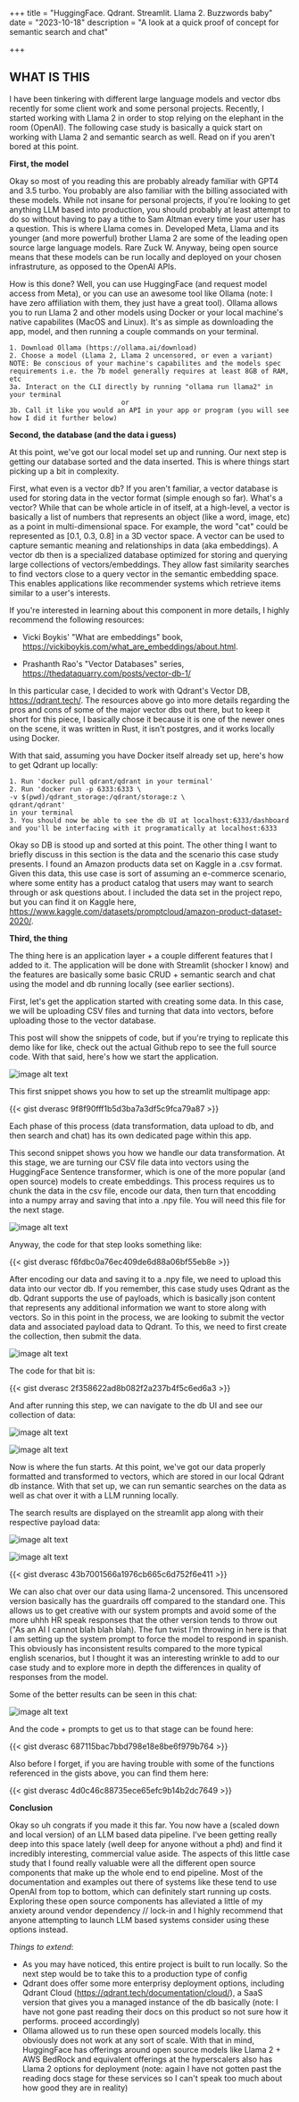 +++
title = "HuggingFace. Qdrant. Streamlit. Llama 2. Buzzwords baby"
date = "2023-10-18"
description = "A look at a quick proof of concept for semantic search and chat"

+++

## **WHAT IS THIS**

I have been tinkering with different large language models and vector dbs recently for some client work and some personal projects. Recently, I started working with Llama 2 in order to stop relying on the elephant in the room (OpenAI). The following case study is basically a quick start on working with Llama 2 and semantic search as well. Read on if you aren't bored at this point.

**First, the model**

Okay so most of you reading this are probably already familiar with GPT4 and 3.5 turbo. You probably are also familiar with the billing associated with these models. While not insane for personal projects, if you're looking to get anything LLM based into production, you should probably at least attempt to do so without having to pay a tithe to Sam Altman every time your user has a question. This is where Llama comes in. Developed Meta, Llama and its younger (and more powerful) brother Llama 2 are some of the leading open source large language models. Rare Zuck W. Anyway, being open source means that these models can be run locally and deployed on your chosen infrastruture, as opposed to the OpenAI APIs. 

How is this done? Well, you can use HuggingFace (and request model access from Meta), or you can use an awesome tool like Ollama (note: I have zero affiliation with them, they just have a great tool). Ollama allows you to run Llama 2 and other models using Docker or your local machine's native capabilites (MacOS and Linux). It's as simple as downloading the app, model, and then running a couple commands on your terminal.

    1. Download Ollama (https://ollama.ai/download)
    2. Choose a model (Llama 2, Llama 2 uncensored, or even a variant) NOTE: Be conscious of your machine's capabilites and the models spec requirements i.e. the 7b model generally requires at least 8GB of RAM, etc
    3a. Interact on the CLI directly by running "ollama run llama2" in your terminal
                                or
    3b. Call it like you would an API in your app or program (you will see how I did it further below)


**Second, the database (and the data i guess)**


At this point, we've got our local model set up and running. Our next step is getting our database sorted and the data inserted. This is where things start picking up a bit in complexity.

First, what even is a vector db? If you aren't familiar, a vector database is used for storing data in the vector format (simple enough so far). What's a vector? While that can be whole article in of itself, at a high-level, a vector is basically a list of numbers that represents an object (like a word, image, etc) as a point in multi-dimensional space. For example, the word "cat" could be represented as [0.1, 0.3, 0.8] in a 3D vector space. A vector can be used to capture semantic meaning and relationships in data (aka embeddings). A vector db then is a specialized database optimized for storing and querying large collections of vectors/embeddings. They allow fast similarity searches to find vectors close to a query vector in the semantic embedding space. This enables applications like recommender systems which retrieve items similar to a user's interests.

If you're interested in learning about this component in more details, I highly recommend the following resources:

- Vicki Boykis' "What are embeddings" book, https://vickiboykis.com/what_are_embeddings/about.html.

- Prashanth Rao's "Vector Databases" series, https://thedataquarry.com/posts/vector-db-1/

In this particular case, I decided to work with Qdrant's Vector DB, https://qdrant.tech/. The resources above go into more details regarding the pros and cons of some of the major vector dbs out there, but to keep it short for this piece, I basically chose it because it is one of the newer ones on the scene, it was written in Rust, it isn't postgres, and it works locally using Docker.

With that said, assuming you have Docker itself already set up, here's how to get Qdrant up locally:

    1. Run 'docker pull qdrant/qdrant in your terminal'
    2. Run 'docker run -p 6333:6333 \
    -v $(pwd)/qdrant_storage:/qdrant/storage:z \
    qdrant/qdrant'
    in your terminal
    3. You should now be able to see the db UI at localhost:6333/dashboard and you'll be interfacing with it programatically at localhost:6333


Okay so DB is stood up and sorted at this point. The other thing I want to briefly discuss in this section is the data and the scenario this case study presents. I found an Amazon products data set on Kaggle in a .csv format. Given this data, this use case is sort of assuming an e-commerce scenario, where some entity has a product catalog that users may want to search through or ask questions about. I included the data set in the project repo, but you can find it on Kaggle here, https://www.kaggle.com/datasets/promptcloud/amazon-product-dataset-2020/. 



**Third, the thing**

The thing here is an application layer + a couple different features that I added to it. The application will be done with Streamlit (shocker I know) and the features are basically some basic CRUD + semantic search and chat using the model and db running locally (see earlier sections). 

First, let's get the application started with creating some data. In this case, we will be uploading CSV files and turning that data into vectors, before uploading those to the vector database.

This post will show the snippets of code, but if you're trying to replicate this demo like for like, check out the actual Github repo to see the full source code. With that said, here's how we start the application.



![image alt text](/mainpage.png)

This first snippet shows you how to set up the streamlit multipage app:

{{< gist dverasc 9f8f90fff1b5d3ba7a3df5c9fca79a87 >}}

Each phase of this process (data transformation, data upload to db, and then search and chat) has its own dedicated page within this app.

This second snippet shows you how we handle our data transformation. At this stage, we are turning our CSV file data into vectors using the HuggingFace Sentence transformer, which is one of the more popular (and open source) models to create embeddings. This process requires us to chunk the data in the csv file, encode our data, then turn that encodding into a numpy array and saving that into a .npy file. You will need this file for the next stage. 

![image alt text](/datatransform.png)

Anyway, the code for that step looks something like:


{{< gist dverasc f6fdbc0a76ec409de6d88a06bf55eb8e  >}}


After encoding our data and saving it to a .npy file, we need to upload this data into our vector db. If you remember, this case study uses Qdrant as the db. Qdrant supports the use of payloads, which is basically json content that represents any additional information we want to store along with vectors. So in this point in the process, we are looking to submit the vector data and associated payload data to Qdrant. To this, we need to first create the collection, then submit the data. 


![image alt text](/dataupload.png)



The code for that bit is:




{{< gist dverasc 2f358622ad8b082f2a237b4f5c6ed6a3  >}}


And after running this step, we can navigate to the db UI and see our collection of data:

![image alt text](/qdrantui.png)

![image alt text](/qdrantui2.png)


Now is where the fun starts. At this point, we've got our data properly formatted and transformed to vectors, which are stored in our local Qdrant db instance. With that set up, we can run semantic searches on the data as well as chat over it with a LLM running locally.

The search results are displayed on the streamlit app along with their respective payload data:

![image alt text](/searchresults.png)

![image alt text](/searchresults2.png)

{{< gist dverasc 43b7001566a1976cb665c6d752f6e411  >}}



We can also chat over our data using llama-2 uncensored. This uncensored version basically has the guardrails off compared to the standard one. This allows us to get creative with our system prompts and avoid some of the more uhhh HR speak responses that the other version tends to throw out ("As an AI I cannot blah blah blah). The fun twist I'm throwing in here is that I am setting up the system prompt to force the model to respond in spanish. This obviously has inconsistent results compared to the more typical english scenarios, but I thought it was an interesting wrinkle to add to our case study and to explore more in depth the differences in quality of responses from the model. 

Some of the better results can be seen in this chat:

![image alt text](/chatllama.png)


And the code + prompts to get us to that stage can be found here:

{{< gist dverasc 687115bac7bbd798e18e8be6f979b764  >}}



Also before I forget, if you are having trouble with some of the functions referenced in the gists above, you can find them here:

{{< gist dverasc 4d0c46c88735ece65efc9b14b2dc7649  >}}

**Conclusion**

Okay so uh congrats if you made it this far. You now have a (scaled down and local version) of an LLM based data pipeline. I've been getting really deep into this space lately (well deep for anyone without a phd) and find it incredibly interesting, commercial value aside. The aspects of this little case study that I found really valuable were all the different open source components that make up the whole end to end pipeline. Most of the documentation and examples out there of systems like these tend to use OpenAI from top to bottom, which can definitely start running up costs. Exploring these open source components has alleviated a little of my anxiety around vendor dependency // lock-in and I highly recommend that anyone attempting to launch LLM based systems consider using these options instead.

*Things to extend*:

- As you may have noticed, this entire project is built to run locally. So the next step would be to take this to a production type of config
- Qdrant does offer some more enterprisy deployment options, including Qdrant Cloud (https://qdrant.tech/documentation/cloud/), a SaaS version that gives you a managed instance of the db basically (note: I have not gone past reading their docs on this product so not sure how it performs. proceed accordingly)
- Ollama allowed us to run these open sourced models locally. this obviously does not work at any sort of scale. With that in mind, HuggingFace has offerings around open source models like Llama 2 + AWS BedRock and equivalent offerings at the hyperscalers also has Llama 2 options for deployment (note: again I have not gotten past the reading docs stage for these services so I can't speak too much about how good they are in reality)
